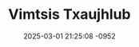 ---
layout: movie-video-data
date: 2025-03-01 21:25:08 -0952
categories: movie

# Site Attributes
title: "Vimtsis Txaujhlub"
permalink: "/movie/Vimtsis_Txaujhlub"

# Movie Attributes
synopsis: ""
producer: "Paul Yang, Judy Vang"
director: "Viv Thoj"
writer: ""
video_link: ""
genre: "Drama"
year: "2013"
release_type: "DVD"
storage: "Center for Hmong Studies"
thumbnail: "/assets/images/movie_thumbnails/Vimtsis Txaujhlub.jpeg"
publishing_company: ""

# Sequels + Parts
base_movie: ""
total_parts: 
sequel: ""

# Movie Cast
cast:
- name: "Txhaj Hawj"
- name: "Kos Lis"
- name: "Ntaj Hawj"
- name: "Huabci Xyooj"
- name: "Ntxawm Vaj"
- name: "NtxheeYess Lis"
- name: "Fav Maiv Hawj"
- name: "Ntxawm Lauj"
- name: "Txoojhwm Faj"
- name: "Vajneeb Vaj"
- name: " Huas Hawj"
---